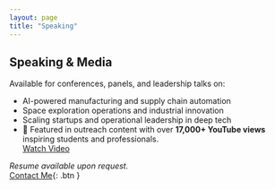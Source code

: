 ```yaml
---
layout: page
title: "Speaking"
---
```


## Speaking & Media

Available for conferences, panels, and leadership talks on:

- AI-powered manufacturing and supply chain automation  
- Space exploration operations and industrial innovation  
- Scaling startups and operational leadership in deep tech
- 🎥 Featured in outreach content with over **17,000+ YouTube views** inspiring students and professionals.  
[Watch Video](https://www.youtube.com/watch?v=4tuNPfHYMjE)

_Resume available upon request._  
[Contact Me](contact.html){: .btn }
